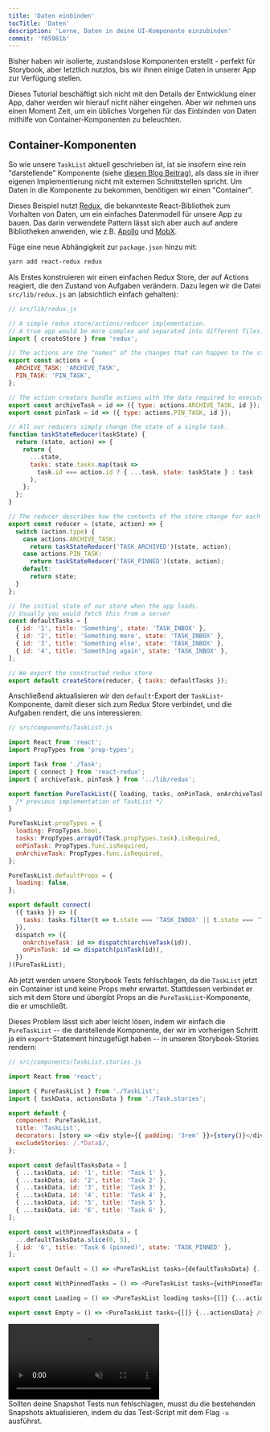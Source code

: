 ```yaml
---
title: 'Daten einbinden'
tocTitle: 'Daten'
description: 'Lerne, Daten in deine UI-Komponente einzubinden'
commit: 'f05981b'
---
```


Bisher haben wir isolierte, zustandslose Komponenten erstellt - perfekt für Storybook, aber letztlich nutzlos, bis wir ihnen einige Daten in unserer App zur Verfügung stellen.

Dieses Tutorial beschäftigt sich nicht mit den Details der Entwicklung einer App, daher werden wir hierauf nicht näher eingehen. Aber wir nehmen uns einen Moment Zeit, um ein übliches Vorgehen für das Einbinden von Daten mithilfe von Container-Komponenten zu beleuchten.

## Container-Komponenten

So wie unsere `TaskList` aktuell geschrieben ist, ist sie insofern eine rein "darstellende" Komponente (siehe [diesen Blog Beitrag](https://medium.com/@dan_abramov/smart-and-dumb-components-7ca2f9a7c7d0)), als dass sie in ihrer eigenen Implementierung nicht mit externen Schnittstellen spricht. Um Daten in die Komponente zu bekommen, benötigen wir einen "Container".

Dieses Beispiel nutzt [Redux](https://redux.js.org/), die bekannteste React-Bibliothek zum Vorhalten von Daten, um ein einfaches Datenmodell für unsere App zu bauen. Das darin verwendete Pattern lässt sich aber auch auf andere Bibliotheken anwenden, wie z.B. [Apollo](https://www.apollographql.com/client/) und [MobX](https://mobx.js.org/).

Füge eine neue Abhängigkeit zur `package.json` hinzu mit:

```bash
yarn add react-redux redux
```

Als Erstes konstruieren wir einen einfachen Redux Store, der auf Actions reagiert, die den Zustand von Aufgaben verändern. Dazu legen wir die Datei `src/lib/redux.js` an (absichtlich einfach gehalten):

```javascript
// src/lib/redux.js

// A simple redux store/actions/reducer implementation.
// A true app would be more complex and separated into different files.
import { createStore } from 'redux';

// The actions are the "names" of the changes that can happen to the store
export const actions = {
  ARCHIVE_TASK: 'ARCHIVE_TASK',
  PIN_TASK: 'PIN_TASK',
};

// The action creators bundle actions with the data required to execute them
export const archiveTask = id => ({ type: actions.ARCHIVE_TASK, id });
export const pinTask = id => ({ type: actions.PIN_TASK, id });

// All our reducers simply change the state of a single task.
function taskStateReducer(taskState) {
  return (state, action) => {
    return {
      ...state,
      tasks: state.tasks.map(task =>
        task.id === action.id ? { ...task, state: taskState } : task
      ),
    };
  };
}

// The reducer describes how the contents of the store change for each action
export const reducer = (state, action) => {
  switch (action.type) {
    case actions.ARCHIVE_TASK:
      return taskStateReducer('TASK_ARCHIVED')(state, action);
    case actions.PIN_TASK:
      return taskStateReducer('TASK_PINNED')(state, action);
    default:
      return state;
  }
};

// The initial state of our store when the app loads.
// Usually you would fetch this from a server
const defaultTasks = [
  { id: '1', title: 'Something', state: 'TASK_INBOX' },
  { id: '2', title: 'Something more', state: 'TASK_INBOX' },
  { id: '3', title: 'Something else', state: 'TASK_INBOX' },
  { id: '4', title: 'Something again', state: 'TASK_INBOX' },
];

// We export the constructed redux store
export default createStore(reducer, { tasks: defaultTasks });
```

Anschließend aktualisieren wir den `default`-Export der `TaskList`-Komponente, damit dieser sich zum Redux Store verbindet, und die Aufgaben rendert, die uns interessieren:

```javascript
// src/components/TaskList.js

import React from 'react';
import PropTypes from 'prop-types';

import Task from './Task';
import { connect } from 'react-redux';
import { archiveTask, pinTask } from '../lib/redux';

export function PureTaskList({ loading, tasks, onPinTask, onArchiveTask }) {
  /* previous implementation of TaskList */
}

PureTaskList.propTypes = {
  loading: PropTypes.bool,
  tasks: PropTypes.arrayOf(Task.propTypes.task).isRequired,
  onPinTask: PropTypes.func.isRequired,
  onArchiveTask: PropTypes.func.isRequired,
};

PureTaskList.defaultProps = {
  loading: false,
};

export default connect(
  ({ tasks }) => ({
    tasks: tasks.filter(t => t.state === 'TASK_INBOX' || t.state === 'TASK_PINNED'),
  }),
  dispatch => ({
    onArchiveTask: id => dispatch(archiveTask(id)),
    onPinTask: id => dispatch(pinTask(id)),
  })
)(PureTaskList);
```

Ab jetzt werden unsere Storybook Tests fehlschlagen, da die `TaskList` jetzt ein Container ist und keine Props mehr erwartet. Stattdessen verbindet er sich mit dem Store und übergibt Props an die `PureTaskList`-Komponente, die er umschließt.

Dieses Problem lässt sich aber leicht lösen, indem wir einfach die `PureTaskList` -- die darstellende Komponente, der wir im vorherigen Schritt ja ein `export`-Statement hinzugefügt haben -- in unseren Storybook-Stories rendern:

```javascript
// src/components/TaskList.stories.js

import React from 'react';

import { PureTaskList } from './TaskList';
import { taskData, actionsData } from './Task.stories';

export default {
  component: PureTaskList,
  title: 'TaskList',
  decorators: [story => <div style={{ padding: '3rem' }}>{story()}</div>],
  excludeStories: /.*Data$/,
};

export const defaultTasksData = [
  { ...taskData, id: '1', title: 'Task 1' },
  { ...taskData, id: '2', title: 'Task 2' },
  { ...taskData, id: '3', title: 'Task 3' },
  { ...taskData, id: '4', title: 'Task 4' },
  { ...taskData, id: '5', title: 'Task 5' },
  { ...taskData, id: '6', title: 'Task 6' },
];

export const withPinnedTasksData = [
  ...defaultTasksData.slice(0, 5),
  { id: '6', title: 'Task 6 (pinned)', state: 'TASK_PINNED' },
];

export const Default = () => <PureTaskList tasks={defaultTasksData} {...actionsData} />;

export const WithPinnedTasks = () => <PureTaskList tasks={withPinnedTasksData} {...actionsData} />;

export const Loading = () => <PureTaskList loading tasks={[]} {...actionsData} />;

export const Empty = () => <PureTaskList tasks={[]} {...actionsData} />;
```

<video autoPlay muted playsInline loop>
  <source
    src="/intro-to-storybook/finished-tasklist-states.mp4"
    type="video/mp4"
  />
</video>

<div class="aside">
Sollten deine Snapshot Tests nun fehlschlagen, musst du die bestehenden Snapshots aktualisieren, indem du das Test-Script mit dem Flag <code>-u</code> ausführst.
</div>
